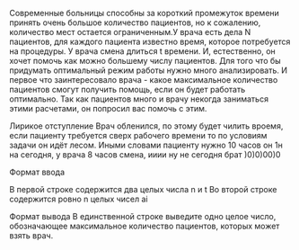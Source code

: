 Современные больницы способны за короткий промежуток времени принять очень большое количество пациентов, но к сожалению, количество мест остается ограниченным.У врача есть дела N пациентов, для каждого пациента известно время, которое потребуется на процедуры. У врача смена длиться t времени. И, естественно, он хочет помочь как можно большему числу пациентов. Для того что бы придумать оптимальный режим работы нужно много анализировать. И первое что заинтересовало врача - какое максимальное количество пациентов смогут получить помощь, если он будет работать оптимально. Так как пациентов много и врачу некогда заниматься этими расчетами, он попросил вас помочь с этим.

Лирикое отступление
Врач обленился,  по этому будет чилить вроемя, если пациенту требуется сверх рабочего времени то по условиям задачи он идёт лесом. Иными словами пациенту нужно 10 часов он 1н на сегодня, у врача 8 часов смена, ииии ну не сегодня брат )0)0)00)0
 
Формат ввода

В первой строке содержится два целых числа n и t 
Во второй строке содержится ровно n целых чисел ai

Формат вывода
В единственной строке выведите одно целое число, обозначающее максимальное количество пациентов, которых может взять врач. 
